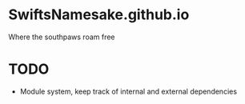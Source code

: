 # SwiftsNamesake.github.io
Where the southpaws roam free


# TODO
- Module system, keep track of internal and external dependencies